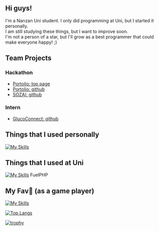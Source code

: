 ## Hi guys!
I'm a Nanzan Uni student.
I only did programming at Uni, but I started it personally.<br>
I am still studying these things, but I want to improve soon.<br>
I'm not a person of a star, but I'll grow as a best programmer that could make everyone happy! ;)

## Team Projects
### Hackathon
- [Portolio: top page](https://zasetu-portolio.vercel.app)
- [Portolio: github](https://github.com/balckowl/portolio-new-3)
  <!-- - [SOZAI](https://soz-ai.com)-->
- [SOZAI: github](https://github.com/balckowl/sozai-netlify)
### Intern
- [GlucoConnect: github](https://github.com/algiz-z/GlucoConnect)

<!-- ## About me
- [Portolio](https://zasetu-portolio.vercel.app/oOVZMLG6gSPMeVhavAZ0QJ2MtfP2) -->
<!-- - [Portolio](https://portolio-zasetu.vercel.app/MFuHaYRhnWafsm0XyQjpkOvZsMk1)-->

## Things that I used personally
[![My Skills](https://skillicons.dev/icons?i=html,arduino,c,aws,css,php,laravel,vite,vscode,git,nextjs,nodejs,react,tailwind,vercel,postman,bash)](https://skillicons.dev)

## Things that I used at Uni
[![My Skills](https://skillicons.dev/icons?i=linux,ubuntu,emacs,haskell,latex,c,arduino,vscode,py,matlab,octave,java,mysql,php)](https://skillicons.dev)
FuelPHP

## My Fav🥰 (as a game player)
[![My Skills](https://skillicons.dev/icons?i=windows,discord)](https://skillicons.dev)

[![Top Langs](https://github-readme-stats.vercel.app/api/top-langs/?username=algiz-z&layout=donut&theme=dark)](https://github.com/anuraghazra/github-readme-stats) 

[![trophy](https://github-profile-trophy.vercel.app/?username=algiz-z&theme=onedark)](https://github.com/ryo-ma/github-profile-trophy)

<!--
**algiz-z/algiz-z** is a ✨ _special_ ✨ repository because its `README.md` (this file) appears on your GitHub profile.

Here are some ideas to get you started:

- 🔭 I’m currently working on ...
- 🌱 I’m currently learning ...
- 👯 I’m looking to collaborate on ...
- 🤔 I’m looking for help with ...
- 💬 Ask me about ...
- 📫 How to reach me: ...
- 😄 Pronouns: ...
- ⚡ Fun fact: ...
-->
